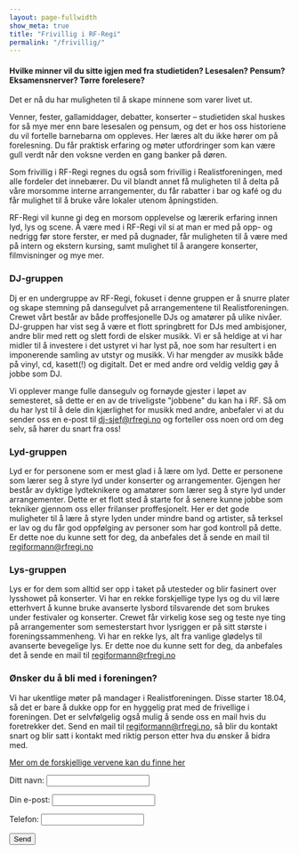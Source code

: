 ```yaml
---
layout: page-fullwidth
show_meta: true
title: "Frivillig i RF-Regi"
permalink: "/frivillig/"
---
```


#### Hvilke minner vil du sitte igjen med fra studietiden? Lesesalen? Pensum? Eksamensnerver? Tørre forelesere?

 Det er nå du har muligheten til å skape minnene som varer livet ut.

Venner, fester, gallamiddager, debatter, konserter – studietiden skal huskes for så mye mer enn bare lesesalen og pensum, og det er hos oss historiene du vil fortelle barnebarna om oppleves. Her læres alt du ikke hører om på forelesning. Du får praktisk erfaring og møter utfordringer som kan være gull verdt når den voksne verden en gang banker på døren.

Som frivillig i RF-Regi regnes du også som frivillig i Realistforeningen, med alle fordeler det innebærer. Du vil blandt annet få muligheten til å delta på våre morsomme interne arrangementer, du får rabatter i bar og kafé og du får mulighet til å bruke våre lokaler utenom åpningstiden.

RF-Regi vil kunne gi deg en morsom opplevelse og lærerik erfaring innen lyd, lys og scene. 
Å være med i RF-Regi vil si at man er med på opp- og nedrigg før store ferster, er med på dugnader, får muligheten til å være med på intern og ekstern kursing, samt mulighet til å arangere konserter, filmvisninger og mye mer.

### DJ-gruppen
Dj er en undergruppe av RF-Regi, fokuset i denne gruppen er å snurre plater og skape stemning på dansegulvet på arrangementene til Realistforeningen. Crewet vårt består av både proffesjonelle DJs og amatører på ulike nivåer. DJ-gruppen har vist seg å være et flott springbrett for DJs med ambisjoner, andre blir med rett og slett fordi de elsker musikk. Vi er så heldige at vi har midler til å investere i det ustyret vi har lyst på, noe som har resultert i en imponerende samling av utstyr og musikk. Vi har mengder av musikk både på vinyl, cd, kasett(!) og digitalt. Det er med andre ord veldig veldig gøy å jobbe som DJ. 

Vi opplever mange fulle dansegulv og fornøyde gjester i løpet av semesteret, så dette er en av de triveligste "jobbene" du kan ha i RF. Så om du har lyst til å dele din kjærlighet for musikk med andre, anbefaler vi at du sender oss en e-post til [dj-sjef@rfregi.no](mailto:dj-sjef@rfregi.no) og forteller oss noen ord om deg selv, så hører du snart fra oss!

### Lyd-gruppen
Lyd er for personene som er mest glad i å lære om lyd. Dette er personene som lærer seg å styre lyd under konserter og arrangementer. Gjengen her består av dyktige lydteknikere og amatører som lærer seg å styre lyd under arrangementer. Dette er et flott sted å starte for å senere kunne jobbe som tekniker gjennom oss eller frilanser proffesjonelt. Her er det gode muligheter til å lære å styre lyden under mindre band og artister, så terksel er lav og du får god oppfølging av personer som har god kontroll på dette. Er dette noe du kunne sett for deg, da anbefales det å sende en mail til [regiformann@rfregi.no](mailto:regiformann@rfregi.no)

### Lys-gruppen
Lys er for dem som alltid ser opp i taket på utesteder og blir fasinert over lysshowet på konserter. Vi har en rekke forskjellige type lys og du vil lære etterhvert å kunne bruke avanserte lysbord tilsvarende det som brukes under festivaler og konserter. Crewet får virkelig kose seg og teste nye ting på arrangementer som semesterstart hvor lysriggen er på sitt største i foreningssammenheng. Vi har en rekke lys, alt fra vanlige glødelys til avanserte bevegelige lys. Er dette noe du kunne sett for deg, da anbefales det å sende en mail til [regiformann@rfregi.no](mailto:regiformann@rfregi.no)

### Ønsker du å bli med i foreningen?
Vi har ukentlige møter på mandager i Realistforeningen. Disse starter 18.04, så det er bare å dukke opp for en hyggelig prat med de frivellige i foreningen. Det er selvfølgelig også mulig å sende oss en mail hvis du foretrekker det. Send en mail til [regiformann@rfregi.no](mailto:regiformann@rfregi.no), så blir du kontakt snart og blir satt i kontakt med riktig person etter hva du ønsker å bidra med.

<a href="/frivillig/verv">Mer om de forskjellige vervene kan du finne her </a>

<form name="JoinUs" method="POST" netlify-honeypot="bot-field" data-netlify="true">
  <p hidden>
    <label>Don’t fill this out if you're human: <input name="bot-field" /></label>
  </p>
  <p>
    <label>Ditt navn: <input type="text" name="navn" /></label>   
  </p>
  <p>
    <label>Din e-post: <input type="email" name="email" /></label>
  </p>
  <p>
    <label>Telefon: <input type="number" name="nummer" /></label>
  </p>
  <p>
    <button type="submit">Send</button>
  </p>
</form>
